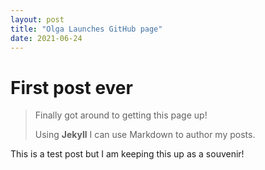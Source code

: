 ```yaml
---
layout: post
title: "Olga Launches GitHub page"
date: 2021-06-24
---
```

# First post ever
> Finally got around to getting this page up!
>
> Using **Jekyll** I can use Markdown to author my posts.

This is a test post but I am keeping this up as a souvenir!
